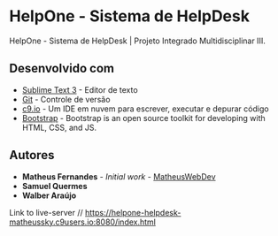 # HelpOne - Sistema de HelpDesk
HelpOne - Sistema de HelpDesk | Projeto Integrado Multidisciplinar III.

## Desenvolvido com

* [Sublime Text 3](https://www.sublimetext.com/) - Editor de texto
* [Git](https://git-scm.com/) - Controle de versão
* [c9.io](https://aws.amazon.com/pt/cloud9/?origin=c9io) - Um IDE em nuvem para escrever, executar e depurar código
* [Bootstrap](https://getbootstrap.com/) - Bootstrap is an open source toolkit for developing with HTML, CSS, and JS.

## Autores

* **Matheus Fernandes** - *Initial work* - [MatheusWebDev](https://github.com/MatheusWebDev)
* **Samuel Quermes**
* **Walber Araújo**


Link to live-server
// https://helpone-helpdesk-matheussky.c9users.io:8080/index.html
